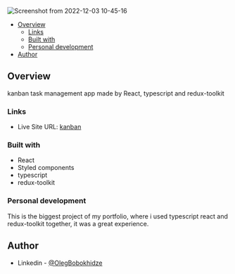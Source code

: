 
![Screenshot from 2022-12-03 10-45-16](https://user-images.githubusercontent.com/105369627/205428565-63d5cfaa-a103-4268-a4aa-300591b5649a.png)

- [Overview](#overview)
  - [Links](#links)
  - [Built with](#built-with)
  - [Personal development](#personal-development)
- [Author](#author)

## Overview

kanban task management app made by React, typescript and redux-toolkit

### Links

- Live Site URL: [kanban](https://oleg-bobokhidze-kanban-task-management.vercel.app/)


### Built with

- React
- Styled components
- typescript
- redux-toolkit

### Personal development

This is the biggest project of my portfolio, where i used typescript react and redux-toolkit together, it was a great experience.

## Author

- Linkedin - [@OlegBobokhidze](https://www.linkedin.com/in/oleg-bobokhidze-083656241)
